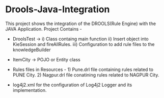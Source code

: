 # Drools-Java-Integration

This project shows the integration of the DROOLS(Rule Engine) with the JAVA Application.
Project Contains -
  * DroolsTest -> i)   Class containg main function 
                  ii)  Insert object into KieSession and fireAllRules.
                  iii) Configuration to add rule files to the knowledgeBuilder
        
  * ItemCity  -> POJO or Entity class 
  
  * Rules files in Resources - 1) Pune.drl file containing rules related to PUNE City.
                               2) Nagpur.drl file conatining rules related to NAGPUR City.
                               
  * log4j2.xml for the configuration of Log4j2 Logger and its implementation.                             
